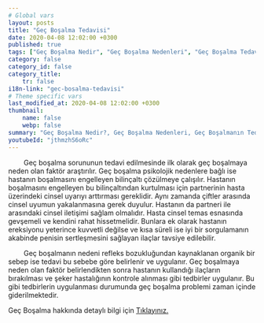 ```yaml
---
# Global vars
layout: posts
title: "Geç Boşalma Tedavisi"
date: 2020-04-08 12:02:00 +0300
published: true
tags: ["Geç Boşalma Nedir", "Geç Boşalma Nedenleri", "Geç Boşalma Tedavi", "Geç Boşalma Nedeni", "Geç Boşalma", "Geç Boşalma Sebebi", "Geç Boşalma Çözüm", "Geç Boşalma Avantajları", "boşalamama" ]
category: false
category_id: false
category_title:
    tr: false
i18n-link: "gec-bosalma-tedavisi"
# Theme specific vars
last_modified_at: 2020-04-08 12:02:00 +0300
thumbnail:
    name: false
    webp: false
summary: "Geç Boşalma Nedir?, Geç Boşalma Nedenleri, Geç Boşalmanın Tedavisi, Geç Boşalma Neden olur, Geç Boşalma, Geç Boşalma Sebepleri, Geç Boşalma Çözümü, Geç Boşalma Avantajları, Geç Boşalma Dezavantajları , Cinsellik"
youtubeId: "jthmzhS6oRc"
---
```


&nbsp;&nbsp;&nbsp;&nbsp;&nbsp;&nbsp;&nbsp;&nbsp;Geç boşalma sorununun tedavi edilmesinde ilk olarak geç boşalmaya neden olan faktör araştırılır. Geç boşalma psikolojik nedenlere bağlı ise hastanın boşalmasını engelleyen bilinçaltı çözülmeye çalışılır. Hastanın boşalmasını engelleyen bu bilinçaltından kurtulması için partnerinin hasta üzerindeki cinsel uyarıyı arttırması gereklidir. Aynı zamanda çiftler arasında cinsel uyumun yakalanmasına gerek duyulur. Hastanın da partneri ile arasındaki cinsel iletişimi sağlam olmalıdır. Hasta cinsel temas esnasında gevşemeli ve kendini rahat hissetmelidir. Bunlara ek olarak hastanın ereksiyonu yeterince kuvvetli değilse ve kısa süreli ise iyi bir sorgulamanın akabinde penisin sertleşmesini sağlayan ilaçlar tavsiye edilebilir.

&nbsp;&nbsp;&nbsp;&nbsp;&nbsp;&nbsp;&nbsp;&nbsp;Geç boşalmanın nedeni refleks bozukluğundan kaynaklanan organik bir sebep ise tedavi bu sebebe göre belirlenir ve uygulanır. Geç boşalmaya neden olan faktör belirlendikten sonra hastanın kullandığı ilaçların bırakılması ve şeker hastalığının kontrole alınması gibi tedbirler uygulanır. Bu gibi tedbirlerin uygulanması durumunda geç boşalma problemi zaman içinde giderilmektedir.    

Geç Boşalma hakkında detaylı bilgi için [Tıklayınız.](https://www.onoluroloji.com/gec-bosalma)
